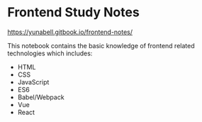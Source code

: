 # Frontend Study Notes

https://yunabell.gitbook.io/frontend-notes/

This notebook contains the basic knowledge of frontend related technologies which includes:

- HTML
- CSS
- JavaScript
- ES6
- Babel/Webpack
- Vue
- React